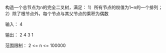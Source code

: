 构造一个总节点为n的完全二叉树，满足：
1）所有节点的权值为1~n的一个排列；
2）除了根节点外，每个节点与其父节点的乘积为偶数

输入：
4

输出：
2 4 3 1

范围限制：
2 <= n <= 100000